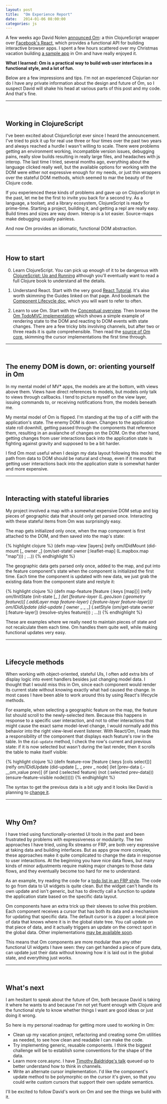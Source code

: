```yaml
---
layout: post
title:  "Om Experience Report"
date:   2014-01-06 08:00:00
categories: js
---
```


A few weeks ago David Nolen [announced Om](http://swannodette.github.io/2013/12/17/the-future-of-javascript-mvcs/): a thin ClojureScript wrapper over [Facebook's React](http://facebook.github.io/react/), which provides a functional API for building interactive browser apps. I spent a few hours scattered over my Christmas vacation building [a sample app](https://github.com/asolove/carto-crayon) in Om and have really enjoyed it.

**What I learned: Om is a practical way to build web user interfaces in a functional style, and a lot of fun.**

Below are a few impressions and tips. I'm not an experienced Clojurian nor do I have any private information about the design and future of Om, so I suspect David will shake his head at various parts of this post and my code. And that's fine.

<hr/>

<br/>

## Working in ClojureScript

I've been excited about ClojureScript ever since I heard the announcement. I've tried to pick it up for real use three or four times over the past two years and always reached a hurdle I wasn't willing to scale. There were problems getting an environment working, incompatible version issues, debugging pains, really slow builds resulting in really large files, and headaches with js interop. The last time I tried, several months ago, everything about the language clicked really well, but the available options for working with the DOM were either not expressive enough for my needs, or just thin wrappers over the stateful DOM methods, which seemed to mar the beauty of the Clojure code.

If you experienced these kinds of problems and gave up on ClojureScript in the past, let me be the first to invite you back for a second try. As a language, a toolset, and a library ecosystem, ClojureScript is ready for prime-time. Starting a project, building it, and getting a repl are really easy. Build times and sizes are way down. Interop is a lot easier. Source-maps make debugging usually painless. 

And now Om provides an idiomatic, functional DOM abstraction.

<hr/>

<br/>

## How to start


0. Learn ClojureScript. You can pick up enough of it to be dangerous with [ClojureScript: Up and Running](http://shop.oreilly.com/product/0636920025139.do) although you'll eventually want to read a full Clojure book to understand all the details.

1. Understand React. Start with the very good [React Tutorial](http://facebook.github.io/react/docs/tutorial.html). It's also worth skimming the Guides linked on that page. And bookmark the [Component Lifecycle doc](http://facebook.github.io/react/docs/component-specs.html), which you will want to refer to often.

2. Learn to use Om. Start with the [Conceptual overview](https://github.com/swannodette/om/wiki/Conceptual-overview). Then browse the [Om TodoMVC implementation](https://github.com/swannodette/todomvc/tree/gh-pages/labs/architecture-examples/om/src/todomvc) which shows a simple example of rendering state to the DOM and reacting to DOM events with state changes. There are a few tricky bits involving channels, but after two or three reads it is quite comprehensible. Then read the [source of Om core](https://github.com/swannodette/om/blob/master/src/om/core.cljs), skimming the cursor implementations the first time through.

<hr/>

<br/>

## The enemy DOM is down, or: orienting yourself in Om

In my mental model of MV* apps, the models are at the bottom, with views above them. Views have direct references to models, but models only talk to views through callbacks. I tend to picture myself on the view layer, issuing commands to, or receiving notifications from, the models beneath me. 

My mental model of Om is flipped. I'm standing at the top of a cliff with the application's state. The enemy DOM is down. Changes to the application state roll downhill, getting passed through the components that reference them, resulting in an avalanche of changes on the DOM. On the other hand, getting changes from user interactions back into the application state is fighting against gravity and supposed to be a bit harder.

I find Om most useful when I design my data layout following this model: the path from data to DOM should be natural and cheap, even if it means that getting user interactions back into the application state is somewhat harder and more expensive.

<hr/>

<br/>

## Interacting with stateful libraries

My project involved a map with a somewhat expensive DOM setup and big pieces of geographic data that should only get parsed once. Interacting with these stateful items from Om was surprisingly easy.

The map gets initialized only once, when the map component is first attached to the DOM, and then saved into the map's state:

{% highlight clojure %}
(defn map-view [layers]
  (reify
    om/IDidMount
    (did-mount [_ owner _]
      (om/set-state! owner [:leaflet-map] 
        (L.mapbox.map "map")))
    ; …))
{% endhighlight %}

The geographic data gets parsed only once, added to the map, and put into the feature component's state when the component is initialized the first time. Each time the component is updated with new data, we just grab the existing data from the component state and restyle it:


{% highlight clojure %}
(defn map-feature [feature {:keys [map]}]
  (reify
    om/IInitState
    (init-state [_ _]
      (let [feature-layer (L.geoJson (:geometry feature))]
        (.addLayer map feature-layer)
        {:feature-layer feature-layer}))
    om/IDidUpdate
    (did-update [_ owner _ _ _]
      (.setStyle (om/get-state owner [:feature-layer]) 
        (resolve-styles feature)))
    ; …))
{% endhighlight %}

These are examples where we really need to maintain pieces of state and not recalculate them each time. Om handles them quite well, while making functional updates very easy.

<hr/>

<br/>

## Lifecycle methods 

When working with object-oriented, stateful UIs, I often add extra bits of display logic into event handlers besides just changing model data. I thought that I would miss this in Om, since each component would render its current state without knowing exactly what had caused the change. In most cases I have been able to work around this by using React's lifecycle methods.

For example, when selecting a geographic feature on the map, the feature list should scroll to the newly-selected item. Because this happens in response to a specific user interaction, and not to other interactions that might cause the exact same model-level change, I would normally add this behavior into the right view-level event listener. With React/Om, I made this a responsibility of the component that displays each feature's row in the table. In the `did-update` method, I check the row's current and previous state: if it is now selected but wasn't during the last render, then it scrolls the table to make itself visible:

{% highlight clojure %}
(defn feature-row [feature {:keys [cols select]}]
  (reify
    om/IDidUpdate
    (did-update [_ _ prev _ node]
      (let [prev-data (.-__om_value prev)]
        (if (and (:selected feature) 
                 (not (:selected prev-data)))
          (ensure-feature-visible node))))))
{% endhighlight %}

The syntax to get the previous data is a bit ugly and it looks like David is planning to [change it](https://github.com/swannodette/om/issues/24).

<hr/>

<br/>

## Why Om?

I have tried using functionally-oriented UI tools in the past and been frustrated by problems with expressiveness or modularity. The two approaches I have tried, using Rx streams or FRP, are both very expressive at taking data and building interfaces. But as apps grow more complex, these approaches make it quite complicated to change the data in response to user interactions. At the beginning you have nice data flows, but many kinds of minor adjustments require making major changes to those data flows, and they eventually become too hard for me to understand. 

As an example, try reading the code for a [todo list in an FRP style](https://github.com/evancz/TodoFRP). The code to go from data to UI widgets is quite clean. But the widget can't handle its own update and isn't generic, but has to directly call a function to update the application state based on the specific data layout.

Om components have an extra trick up their sleeves to solve this problem. Each component receives a cursor that has both its data and a mechanism for updating that specific data. The default cursor is a zipper: a local piece of data that knows where it is in the global state tree. You call update on that piece of data, and it actually triggers an update on the correct spot in the global data. Other implementations [may be available soon](https://github.com/swannodette/om/issues/23).

This means that Om components are more modular than any other functional UI widgets I have seen: they can get handed a piece of pure data, can update just their data without knowing how it is laid out in the global state, and everything just works. 

<hr/>

<br/>

## What's next

I am hesitant to speak about the future of Om, both because David is taking it where he wants to and because I'm not yet fluent enough with Clojure and the functional style to know whether things I want are good ideas or just doing it wrong.

So here is my personal roadmap for getting more used to working in Om:

- Clean up my vacation project, refactoring and creating some Om utilities as needed, to see how clean and readable I can make the code. 
- Try implementing generic, reusable components. I think the biggest challenge will be to establish some conventions for the shape of the data.
- Learn more core.async. I have [Timothy Baldridge's talk](http://www.youtube.com/watch?v=enwIIGzhahw) queued up to better understand how to think in channels. 
- Write an alternate cursor implementation. I'd like the component's update method to be polymorphic on the cursor it's given, so that you could write custom cursors that support their own update semantics. 

I'll be excited to follow David's work on Om and see the things we build with it.